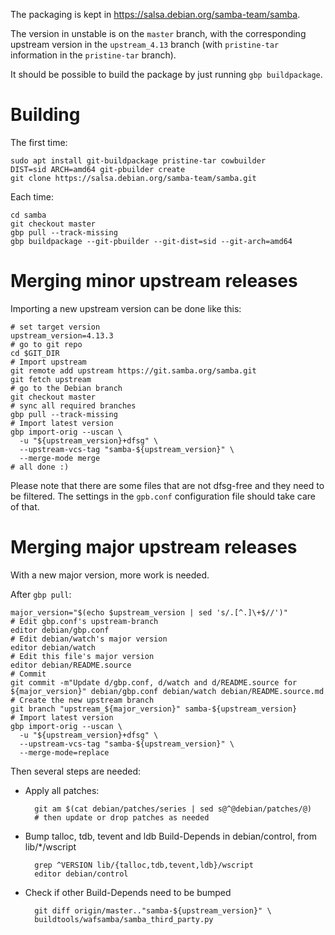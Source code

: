 The packaging is kept in https://salsa.debian.org/samba-team/samba.

The version in unstable is on the `master` branch, with the corresponding
upstream version in the `upstream_4.13` branch (with `pristine-tar` information
in the `pristine-tar` branch).

It should be possible to build the package by just running `gbp buildpackage`.

Building
========

The first time:

    sudo apt install git-buildpackage pristine-tar cowbuilder
    DIST=sid ARCH=amd64 git-pbuilder create
    git clone https://salsa.debian.org/samba-team/samba.git

Each time:

    cd samba
    git checkout master
    gbp pull --track-missing
    gbp buildpackage --git-pbuilder --git-dist=sid --git-arch=amd64

Merging minor upstream releases
===============================

Importing a new upstream version can be done like this:

    # set target version
    upstream_version=4.13.3
    # go to git repo
    cd $GIT_DIR
    # Import upstream
    git remote add upstream https://git.samba.org/samba.git
    git fetch upstream
    # go to the Debian branch
    git checkout master
    # sync all required branches
    gbp pull --track-missing
    # Import latest version
    gbp import-orig --uscan \
      -u "${upstream_version}+dfsg" \
      --upstream-vcs-tag "samba-${upstream_version}" \
      --merge-mode merge
    # all done :)


Please note that there are some files that are not dfsg-free and they need to
be filtered. The settings in the `gpb.conf` configuration file should take
care of that.

Merging major upstream releases
===============================

With a new major version, more work is needed.

After `gbp pull`:

    major_version="$(echo $upstream_version | sed 's/.[^.]\+$//')"
    # Edit gbp.conf's upstream-branch
    editor debian/gbp.conf
    # Edit debian/watch's major version
    editor debian/watch
    # Edit this file's major version
    editor debian/README.source
    # Commit
    git commit -m"Update d/gbp.conf, d/watch and d/README.source for ${major_version}" debian/gbp.conf debian/watch debian/README.source.md
    # Create the new upstream branch
    git branch "upstream_${major_version}" samba-${upstream_version}
    # Import latest version
    gbp import-orig --uscan \
      -u "${upstream_version}+dfsg" \
      --upstream-vcs-tag "samba-${upstream_version}" \
      --merge-mode=replace

Then several steps are needed:

- Apply all patches:

        git am $(cat debian/patches/series | sed s@^@debian/patches/@)
        # then update or drop patches as needed

- Bump talloc, tdb, tevent and ldb Build-Depends in debian/control, from lib/*/wscript

        grep ^VERSION lib/{talloc,tdb,tevent,ldb}/wscript
        editor debian/control

- Check if other Build-Depends need to be bumped

        git diff origin/master.."samba-${upstream_version}" \
        buildtools/wafsamba/samba_third_party.py
